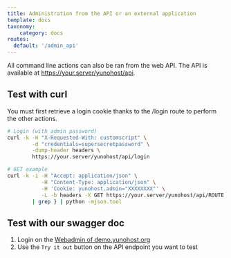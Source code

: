 ```yaml
---
title: Administration from the API or an external application
template: docs
taxonomy:
    category: docs
routes:
  default: '/admin_api'
---
```


All command line actions can also be ran from the web API. The API is available at https://your.server/yunohost/api.

## Test with curl
You must first retrieve a login cookie thanks to the /login route to perform the other actions.

```bash
# Login (with admin password)
curl -k -H "X-Requested-With: customscript" \
        -d "credentials=supersecretpassword" \
        -dump-header headers \
        https://your.server/yunohost/api/login

# GET example
curl -k -i -H "Accept: application/json" \
           -H "Content-Type: application/json" \
           -H 'Cookie: yunohost.admin="XXXXXXXX"' \
           -L -b headers -X GET https://your.server/yunohost/api/ROUTE \
        | grep } | python -mjson.tool
```

## Test with our swagger doc

 1. Login on the [Webadmin of demo.yunohost.org](https://demo.yunohost.org/yunohost/admin/)
 2. Use the `Try it out` button on the API endpoint you want to test

<div id="swagger-ui"></div>
<style>
#swagger-ui .topbar {
    display: none;
}
</style>
<link rel="stylesheet" type="text/css" href="/user/themes/yunohost-docs/css/swagger-ui.css" />
<script src="/user/themes/yunohost-docs/js/swagger-ui-bundle.js" charset="UTF-8"> </script>
<script src="/user/themes/yunohost-docs/js/swagger-ui-standalone-preset.js" charset="UTF-8"> </script>
<script src="/user/themes/yunohost-docs/js/openapi.js" type="text/javascript" language="javascript"></script>
<script>
    window.onload = function() {
  //<editor-fold desc="Changeable Configuration Block">
  // the following lines will be replaced by docker/configurator, when it runs in a docker-container
  window.ui = SwaggerUIBundle({
    spec: openapiJSON,
    dom_id: '#swagger-ui',
    deepLinking: true,
    displayOperationId: true,
    validatorUrl: null,
    presets: [
      SwaggerUIBundle.presets.apis,
      SwaggerUIStandalonePreset
    ],
    layout: "StandaloneLayout"
  });

  //</editor-fold>
};

</script>


